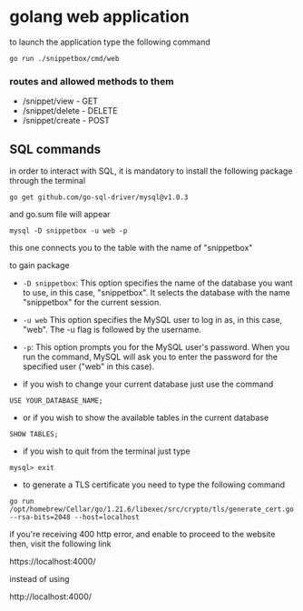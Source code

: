 # golang web application

to launch the application type the following command

```
go run ./snippetbox/cmd/web
```

### routes and allowed methods to them

- /snippet/view - GET 
- /snippet/delete - DELETE
- /snippet/create - POST

## SQL commands

in order to interact with SQL, it is mandatory to install the following package through the terminal 

```
go get github.com/go-sql-driver/mysql@v1.0.3
```

and go.sum file will appear

```
mysql -D snippetbox -u web -p
```
this one connects you to the table with the name of "snippetbox"

to gain package

- `-D snippetbox`: This option specifies the name of the database you want to use, in this case, "snippetbox". It selects the database with the name "snippetbox" for the current session.
- `-u web` This option specifies the MySQL user to log in as, in this case, "web". The -u flag is followed by the username.
- `-p`: This option prompts you for the MySQL user's password. When you run the command, MySQL will ask you to enter the password for the specified user ("web" in this case).

 - if you wish to change your current database just use the command 

```
USE YOUR_DATABASE_NAME;
```

- or if you wish to show the available tables in the current database

```
SHOW TABLES;
```

- if you wish to quit from the terminal just type
```
mysql> exit
```

- to generate a TLS certificate you need to type the following command
```
go run /opt/homebrew/Cellar/go/1.21.6/libexec/src/crypto/tls/generate_cert.go --rsa-bits=2048 --host=localhost
```

if you're receiving 400 http error, and enable to proceed to the website then, visit the following link

https://localhost:4000/

instead of using 

http://localhost:4000/

